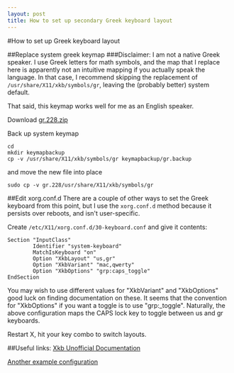 ```yaml
---
layout: post
title: How to set up secondary Greek keyboard layout
---
```

#How to set up Greek keyboard layout

##Replace system greek keymap
###Disclaimer:
I am not a native Greek speaker. I use Greek letters for math symbols, and the map that I replace here is apparently not an intuitive mapping if you actually speak the language. In that case, I recommend skipping the replacement of `/usr/share/X11/xkb/symbols/gr`, leaving the (probably better) system default.

That said, this keymap works well for me as an English speaker.

Download [gr.228.zip][1]

Back up system keymap

```
cd
mkdir keymapbackup
cp -v /usr/share/X11/xkb/symbols/gr keymapbackup/gr.backup
```

and move the new file into place

```
sudo cp -v gr.228/usr/share/X11/xkb/symbols/gr
```

##Edit xorg.conf.d
There are a couple of other ways to set the Greek keyboard from this point, but I use the `xorg.conf.d` method because it persists over reboots, and isn't user-specific.

Create `/etc/X11/xorg.conf.d/30-keyboard.conf` and give it contents:

```
Section "InputClass"
        Identifier "system-keyboard"
        MatchIsKeyboard "on"
        Option "XkbLayout" "us,gr"
        Option "XkbVariant" "mac,qwerty"
        Option "XkbOptions" "grp:caps_toggle"
EndSection
```

You may wish to use different values for "XkbVariant" and "XkbOptions" good luck on finding documentation on these. It seems that the convention for "XkbOptions" if you want a toggle is to use "grp:<keyname>_toggle". Naturally, the above configuration maps the CAPS lock key to toggle between us and gr keyboards.

Restart X, hit your key combo to switch layouts.

##Useful links:
[Xkb Unofficial Documentation][2]

[Another example configuration][3]

[1]: http://www.frame-poythress.org/wp-content/uploads/2013/01/gr.228.zip "Alternative Greek Keymap"
[2]: http://www.charvolant.org/~doug/xkb/html/index.html "Xkb Unofficial Documentation"
[3]: https://bbs.archlinux.org/viewtopic.php?id=152018 "Another example"